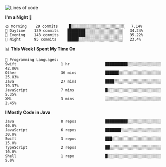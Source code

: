 <!--START_SECTION:waka-->
![Lines of code](https://img.shields.io/badge/From%20Hello%20World%20I%27ve%20Written-149980%20lines%20of%20code-blue)

**I'm a Night 🦉** 

```text
🌞 Morning    29 commits     █░░░░░░░░░░░░░░░░░░░░░░░░   7.14% 
🌆 Daytime    139 commits    ████████░░░░░░░░░░░░░░░░░   34.24% 
🌃 Evening    143 commits    ████████░░░░░░░░░░░░░░░░░   35.22% 
🌙 Night      95 commits     █████░░░░░░░░░░░░░░░░░░░░   23.4%

```


📊 **This Week I Spent My Time On** 

```text
💬 Programming Languages: 
Swift                    1 hr                ██████████░░░░░░░░░░░░░░░   42.86% 
Other                    36 mins             ██████░░░░░░░░░░░░░░░░░░░   25.83% 
Java                     27 mins             ████░░░░░░░░░░░░░░░░░░░░░   19.37% 
JavaScript               7 mins              █░░░░░░░░░░░░░░░░░░░░░░░░   5.35% 
XML                      3 mins              ░░░░░░░░░░░░░░░░░░░░░░░░░   2.45%

```

**I Mostly Code in Java** 

```text
Java                     8 repos             ██████████░░░░░░░░░░░░░░░   40.0% 
JavaScript               6 repos             ███████░░░░░░░░░░░░░░░░░░   30.0% 
Swift                    3 repos             ███░░░░░░░░░░░░░░░░░░░░░░   15.0% 
TypeScript               2 repos             ██░░░░░░░░░░░░░░░░░░░░░░░   10.0% 
Shell                    1 repo              █░░░░░░░░░░░░░░░░░░░░░░░░   5.0%

```



<!--END_SECTION:waka-->
